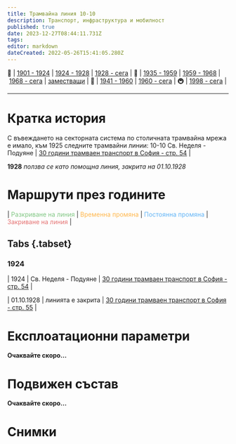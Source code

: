 ```yaml
---
title: Трамвайна линия 10-10
description: Транспорт, инфраструктура и мобилност
published: true
date: 2023-12-27T08:44:11.731Z
tags: 
editor: markdown
dateCreated: 2022-05-26T15:41:05.280Z
---
```


🚋 | [1901 - 1924](/bg/public-transport/tram-routes-1901-1924) | [1924 - 1928](/bg/public-transport/tram-routes-1924-1928) | [1928 - сега](/bg/public-transport/tram-routes-1928-sega) | 🚌 | [1935 - 1959](/bg/public-transport/bus-routes-1935-1959) | [1959 - 1968](/bg/public-transport/bus-routes-1959-1968) | [1968 - сега](/bg/public-transport/bus-routes-1968-sega) | [заместващи](/bg/public-transport/bus-routes-replacement-services) | 🚎 | [1941 - 1960](/bg/public-transport/trolleybus-routes-1941-1960) | [1960 - сега](/bg/public-transport/trolleybus-routes-1960-sega) | 🚇 | [1998 - сега](/bg/public-transport/metro-routes) |

---

# Кратка история

С въвеждането на секторната система по столичната трамвайна мрежа е имало, към 1925 следните трамвайни линии: 10-10 Св. Неделя - Подуяне | [30 години трамваен транспорт в София - стр. 54](http://trinmo.org/bg/literature/anniversary/1930-30-years-trams-in-sofia#viii-%D1%81%D0%BB%D1%83%D0%B6%D0%B1%D0%B0-%D0%B4%D0%B2%D0%B8%D0%B6%D0%B5%D0%BD%D0%B8%D0%B5) |  

**1928** *ползва се като помощна линия, закрита на 01.10.1928*


# Маршрути през годините
| <span style="color:#81C784">Разкриване на линия</span> | <span style="color:#FFB74D">Временна промяна</span> | <span style="color:#64B5F6">Постоянна промяна</span> | <span style="color:#E57373">Закриване на линия</span> |


## Tabs {.tabset}


### 1924
| 1924 | Св. Неделя - Подуяне | [30 години трамваен транспорт в София - стр. 54](http://trinmo.org/bg/literature/anniversary/1930-30-years-trams-in-sofia#viii-%D1%81%D0%BB%D1%83%D0%B6%D0%B1%D0%B0-%D0%B4%D0%B2%D0%B8%D0%B6%D0%B5%D0%BD%D0%B8%D0%B5) |

| 01.10.1928 | линията е закрита | [30 години трамваен транспорт в София - стр. 55](http://trinmo.org/bg/literature/anniversary/1930-30-years-trams-in-sofia#viii-%D1%81%D0%BB%D1%83%D0%B6%D0%B1%D0%B0-%D0%B4%D0%B2%D0%B8%D0%B6%D0%B5%D0%BD%D0%B8%D0%B5) |

# Експлоатационни параметри

**Очаквайте скоро…**


# **Подвижен състав**

**Очаквайте скоро…**

# Снимки


